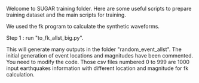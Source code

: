 Welcome to SUGAR training folder. Here are some useful scripts to prepare training dataset and the main scripts for training. 

We used the fk program to calculate the synthetic waveforms. 

Step 1 : run "to_fk_allst_big.py". 

This will generate many outputs in the folder "random_event_allst". The initial generation of event locations and magnitudes have been commented. You need to modify the code. Those csv files numbered 0 to 999 are 1000 input earthquakes information with different location and magnitude for fk calculation. 
